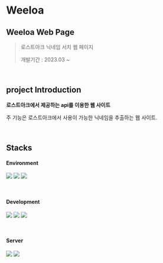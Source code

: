# Weeloa

## Weeloa Web Page
> 로스트아크 닉네임 서치 웹 페이지
> 
> 개발기간 : 2023.03 ~ 

<br>

## project Introduction
**로스트아크에서 제공하는 api를 이용한 웹 사이트**<br>
        
주 기능은 로스트아크에서 사용이 가능한 닉네임을 추출하는 웹 사이트.

<br>

## Stacks
#### Environment
<img src="https://img.shields.io/badge/intellij-000000?style=for-the-badge&logo=intellijidea&logoColor=white"> <img src="https://img.shields.io/badge/github-181717?style=for-the-badge&logo=github&logoColor=white"> <img src="https://img.shields.io/badge/git-F05032?style=for-the-badge&logo=git&logoColor=white">

<br>

#### Development
<img src="https://img.shields.io/badge/java-007396?style=for-the-badge&logo=java&logoColor=white"> <img src="https://img.shields.io/badge/mysql-4479A1?style=for-the-badge&logo=mysql&logoColor=white"> <img src="https://img.shields.io/badge/springboot-6DB33F?style=for-the-badge&logo=springboot&logoColor=white">

<br>

#### Server
<img src="https://img.shields.io/badge/amazonaws-232F3E?style=for-the-badge&logo=amazonaws&logoColor=white"> <img src="https://img.shields.io/badge/nginx-009639?style=for-the-badge&logo=amazonaws&logoColor=white">

